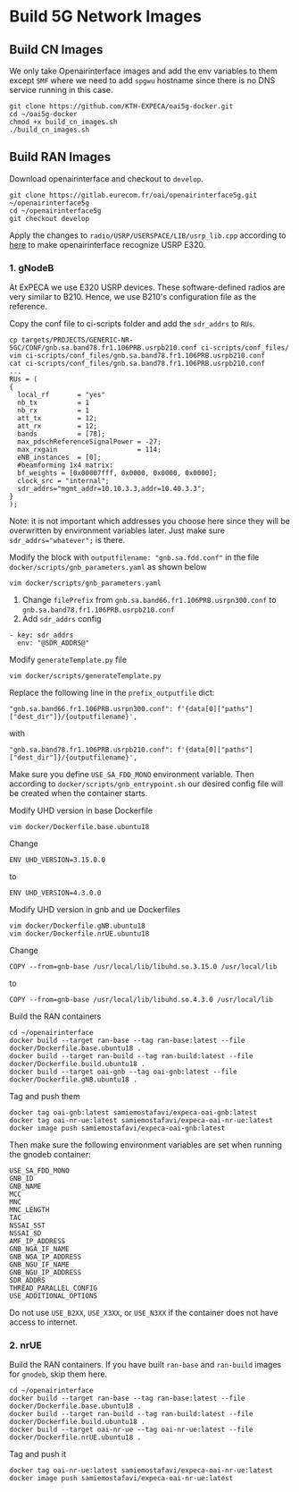 # Build 5G Network Images

## Build CN Images

We only take Openairinterface images and add the env variables to them except `SMF` where we need to add `spgwu` hostname since there is no DNS service running in this case.

```
git clone https://github.com/KTH-EXPECA/oai5g-docker.git
cd ~/oai5g-docker
chmod +x build_cn_images.sh
./build_cn_images.sh
```

## Build RAN Images

Download openairinterface and checkout to `develop`.
```
git clone https://gitlab.eurecom.fr/oai/openairinterface5g.git ~/openairinterface5g
cd ~/openairinterface5g
git checkout develop
```

Apply the changes to `radio/USRP/USERSPACE/LIB/usrp_lib.cpp` according to [here](https://github.com/samiemostafavi/autoran/blob/main/docs/oai-e320.md) to make openairinterface recognize USRP E320.

### 1. gNodeB

At ExPECA we use E320 USRP devices. These software-defined radios are very similar to B210. Hence, we use B210's configuration file as the reference.

Copy the conf file to ci-scripts folder and add the `sdr_addrs` to `RUs`.
```
cp targets/PROJECTS/GENERIC-NR-5GC/CONF/gnb.sa.band78.fr1.106PRB.usrpb210.conf ci-scripts/conf_files/
vim ci-scripts/conf_files/gnb.sa.band78.fr1.106PRB.usrpb210.conf
cat ci-scripts/conf_files/gnb.sa.band78.fr1.106PRB.usrpb210.conf
...
RUs = (
{
  local_rf       = "yes"
  nb_tx          = 1
  nb_rx          = 1
  att_tx         = 12;
  att_rx         = 12;
  bands          = [78];
  max_pdschReferenceSignalPower = -27;
  max_rxgain                    = 114;
  eNB_instances  = [0];
  #beamforming 1x4 matrix:
  bf_weights = [0x00007fff, 0x0000, 0x0000, 0x0000];
  clock_src = "internal";
  sdr_addrs="mgmt_addr=10.10.3.3,addr=10.40.3.3";
}
);
```
Note: it is not important which addresses you choose here since they will be overwritten by environment variables later. Just make sure `sdr_addrs="whatever";` is there.

Modify the block with `outputfilename: "gnb.sa.fdd.conf"` in the file `docker/scripts/gnb_parameters.yaml` as shown below
```
vim docker/scripts/gnb_parameters.yaml
```

1. Change `filePrefix` from `gnb.sa.band66.fr1.106PRB.usrpn300.conf` to `gnb.sa.band78.fr1.106PRB.usrpb210.conf`
2. Add `sdr_addrs` config
```
- key: sdr_addrs
  env: "@SDR_ADDRS@"
```

Modify `generateTemplate.py` file
```
vim docker/scripts/generateTemplate.py
```
Replace the following line in the `prefix_outputfile` dict:
```
"gnb.sa.band66.fr1.106PRB.usrpn300.conf": f'{data[0]["paths"]["dest_dir"]}/{outputfilename}',
```
with
```
"gnb.sa.band78.fr1.106PRB.usrpb210.conf": f'{data[0]["paths"]["dest_dir"]}/{outputfilename}',
```

Make sure you define `USE_SA_FDD_MONO` environment variable. Then according to `docker/scripts/gnb_entrypoint.sh` our desired config file will be created when the container starts.

Modify UHD version in base Dockerfile
```
vim docker/Dockerfile.base.ubuntu18
```
Change 
```
ENV UHD_VERSION=3.15.0.0
```
to
```
ENV UHD_VERSION=4.3.0.0
```

Modify UHD version in gnb and ue Dockerfiles
```
vim docker/Dockerfile.gNB.ubuntu18
vim docker/Dockerfile.nrUE.ubuntu18
```
Change
```
COPY --from=gnb-base /usr/local/lib/libuhd.so.3.15.0 /usr/local/lib
```
to
```
COPY --from=gnb-base /usr/local/lib/libuhd.so.4.3.0 /usr/local/lib
```

Build the RAN containers
```
cd ~/openairinterface
docker build --target ran-base --tag ran-base:latest --file docker/Dockerfile.base.ubuntu18 .
docker build --target ran-build --tag ran-build:latest --file docker/Dockerfile.build.ubuntu18 .
docker build --target oai-gnb --tag oai-gnb:latest --file docker/Dockerfile.gNB.ubuntu18 .
```

Tag and push them
```
docker tag oai-gnb:latest samiemostafavi/expeca-oai-gnb:latest
docker tag oai-nr-ue:latest samiemostafavi/expeca-oai-nr-ue:latest
docker image push samiemostafavi/expeca-oai-gnb:latest
```

Then make sure the following environment variables are set when running the gnodeb container:
```
USE_SA_FDD_MONO
GNB_ID
GNB_NAME
MCC
MNC
MNC_LENGTH
TAC
NSSAI_SST
NSSAI_SD
AMF_IP_ADDRESS
GNB_NGA_IF_NAME
GNB_NGA_IP_ADDRESS
GNB_NGU_IF_NAME
GNB_NGU_IP_ADDRESS
SDR_ADDRS
THREAD_PARALLEL_CONFIG
USE_ADDITIONAL_OPTIONS
```
Do not use `USE_B2XX`, `USE_X3XX`, or `USE_N3XX` if the container does not have access to internet.

### 2. nrUE

Build the RAN containers. If you have built `ran-base` and `ran-build` images for `gnodeb`, skip them here.
```
cd ~/openairinterface
docker build --target ran-base --tag ran-base:latest --file docker/Dockerfile.base.ubuntu18 .
docker build --target ran-build --tag ran-build:latest --file docker/Dockerfile.build.ubuntu18 .
docker build --target oai-nr-ue --tag oai-nr-ue:latest --file docker/Dockerfile.nrUE.ubuntu18 .
```

Tag and push it
```
docker tag oai-nr-ue:latest samiemostafavi/expeca-oai-nr-ue:latest
docker image push samiemostafavi/expeca-oai-nr-ue:latest
```
